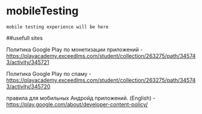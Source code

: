 # mobileTesting
```
mobile testing experience will be here
```

##usefull sites


Политика Google Play по монетизации приложений - https://playacademy.exceedlms.com/student/collection/263275/path/345743/activity/345721

Политика Google Play по спаму -  https://playacademy.exceedlms.com/student/collection/263275/path/345743/activity/345720

правила для мобильных Андройд приложений. (English) - https://play.google.com/about/developer-content-policy/

